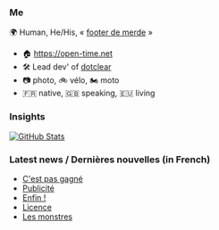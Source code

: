### Me

🌍 Human, He/His, « [footer de merde](https://open-time.net/post/2013/07/17/La-veritable-histoire-du-Footer-de-merde-) » 
* 🏠 https://open-time.net 
* 🛠️ Lead dev' of [dotclear](https://git.dotclear.org/dev/dotclear)
* 📷 photo, 🚲 vélo, 🏍️ moto 
* 🇫🇷 native, 🇬🇧 speaking, 🇪🇺 living

### Insights

[![GitHub Stats](https://github-readme-stats-sigma-five.vercel.app/api?username=franck-paul)](https://github.com/franck-paul)

### Latest news / Dernières nouvelles (in French)

<!-- BLOG-POST-LIST:START -->
- [C&#39;est pas gagné](https://open-time.net/post/2024/02/22/C-est-pas-gagne)
- [Publicité](https://open-time.net/post/2024/02/21/Publicite)
- [Enfin !](https://open-time.net/post/2024/02/20/Enfin-)
- [Licence](https://open-time.net/post/2024/02/19/Licence)
- [Les monstres](https://open-time.net/post/2024/02/18/Les-monstres)
<!-- BLOG-POST-LIST:END -->
